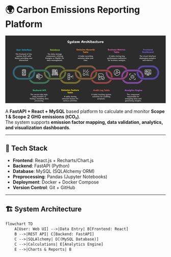 # 🌍 Carbon Emissions Reporting Platform

![System Architecture](https://github.com/rashmi0710/Carbon-Emissions-Reporting-Platform/blob/main/_-%20visual%20selection.png)  


A **FastAPI + React + MySQL** based platform to calculate and monitor **Scope 1 & Scope 2 GHG emissions (tCO₂)**.  
The system supports **emission factor mapping, data validation, analytics, and visualization dashboards**.

---

## 🚀 Tech Stack
- **Frontend**: React.js + Recharts/Chart.js  
- **Backend**: FastAPI (Python)  
- **Database**: MySQL (SQLAlchemy ORM)  
- **Preprocessing**: Pandas (Jupyter Notebooks)  
- **Deployment**: Docker + Docker Compose  
- **Version Control**: Git + GitHub  

---

## 🏗️ System Architecture
```mermaid
flowchart TD
    A[User: Web UI] -->|Data Entry| B[Frontend: React]
    B -->|REST API| C[Backend: FastAPI]
    C -->|SQLAlchemy| D[(MySQL Database)]
    C -->|Calculations| E[Analytics Engine]
    E -->|Charts & Reports| B
